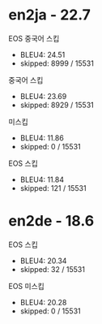 # en2ja - 22.7

EOS 중국어 스킵
- BLEU4: 24.51
- skipped: 8999 / 15531

중국어 스킵
- BLEU4: 23.69
- skipped: 8929 / 15531

미스킵
- BLEU4: 11.86
- skipped: 0 / 15531

EOS 스킵
- BLEU4: 11.84
- skipped: 121 / 15531

# en2de - 18.6

EOS 스킵
- BLEU4: 20.34
- skipped: 32 / 15531

EOS 미스킵
- BLEU4: 20.28
- skipped: 0 / 15531
